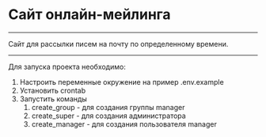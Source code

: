 # Сайт онлайн-мейлинга
___

Сайт для рассылки писем на почту по определенному времени.
___

Для запуска проекта необходимо:
1) Настроить переменные окружение на пример .env.example
2) Установить crontab 
3) Запустить команды
   1) create_group - для создания группы manager
   2) create_super - для создания администратора
   3) create_manager - для создания пользователя manager
